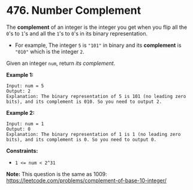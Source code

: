 # 476. Number Complement

The **complement** of an integer is the integer you get when you flip all the `0`'s to `1`'s and all the `1`'s to `0`'s in its binary representation.

- For example, The integer `5` is `"101"` in binary and its **complement** is `"010"` which is the integer `2`.

Given an integer `num`, return *its complement*.

 

**Example 1:**

```
Input: num = 5
Output: 2
Explanation: The binary representation of 5 is 101 (no leading zero bits), and its complement is 010. So you need to output 2.
```

**Example 2:**

```
Input: num = 1
Output: 0
Explanation: The binary representation of 1 is 1 (no leading zero bits), and its complement is 0. So you need to output 0.
```

 

**Constraints:**

- `1 <= num < 2^31`

 

**Note:** This question is the same as 1009: https://leetcode.com/problems/complement-of-base-10-integer/